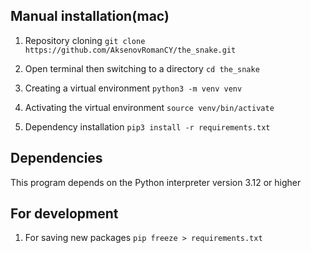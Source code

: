 ## Manual installation(mac)
1. Repository cloning
```git clone https://github.com/AksenovRomanCY/the_snake.git```

2. Open terminal then switching to a directory
```cd the_snake```

3. Creating a virtual environment
```python3 -m venv venv```

4. Activating the virtual environment
```source venv/bin/activate```

5. Dependency installation
```pip3 install -r requirements.txt```


## Dependencies
This program depends on the Python interpreter version 3.12 or higher


## For development
1. For saving new packages
```pip freeze > requirements.txt```
